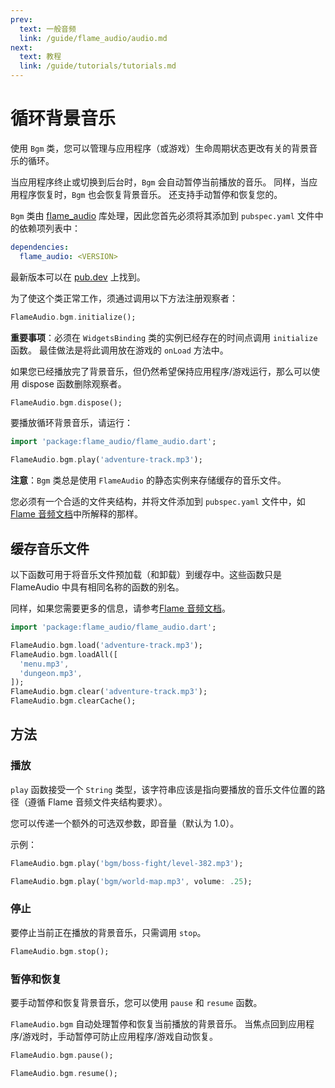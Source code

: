 ```yaml
---
prev:
  text: 一般音频
  link: /guide/flame_audio/audio.md
next:
  text: 教程
  link: /guide/tutorials/tutorials.md
---
```


# 循环背景音乐

使用 `Bgm` 类，您可以管理与应用程序（或游戏）生命周期状态更改有关的背景音乐的循环。

当应用程序终止或切换到后台时，`Bgm` 会自动暂停当前播放的音乐。 同样，当应用程序恢复时，`Bgm` 也会恢复背景音乐。 还支持手动暂停和恢复您的。

`Bgm` 类由 [flame_audio](https://github.com/flame-engine/flame_audio) 库处理，因此您首先必须将其添加到 `pubspec.yaml` 文件中的依赖项列表中：

```yaml
dependencies:
  flame_audio: <VERSION>
```

最新版本可以在 [pub.dev](https://pub.dev/packages/flame_audio/install) 上找到。

为了使这个类正常工作，须通过调用以下方法注册观察者：

```dart
FlameAudio.bgm.initialize();
```

**重要事项**：必须在 `WidgetsBinding` 类的实例已经存在的时间点调用 `initialize` 函数。 最佳做法是将此调用放在游戏的 `onLoad` 方法中。 

如果您已经播放完了背景音乐，但仍然希望保持应用程序/游戏运行，那么可以使用 dispose 函数删除观察者。

```dart
FlameAudio.bgm.dispose();
```

要播放循环背景音乐，请运行：

```dart
import 'package:flame_audio/flame_audio.dart';

FlameAudio.bgm.play('adventure-track.mp3');
```

**注意**：`Bgm` 类总是使用 `FlameAudio` 的静态实例来存储缓存的音乐文件。

您必须有一个合适的文件夹结构，并将文件添加到 `pubspec.yaml` 文件中，如[Flame 音频文档](audio.md)中所解释的那样。

## 缓存音乐文件

以下函数可用于将音乐文件预加载（和卸载）到缓存中。这些函数只是 FlameAudio 中具有相同名称的函数的别名。

同样，如果您需要更多的信息，请参考[Flame 音频文档](audio.md)。

```dart
import 'package:flame_audio/flame_audio.dart';

FlameAudio.bgm.load('adventure-track.mp3');
FlameAudio.bgm.loadAll([
  'menu.mp3',
  'dungeon.mp3',
]);
FlameAudio.bgm.clear('adventure-track.mp3');
FlameAudio.bgm.clearCache();
```

## 方法

### 播放

`play` 函数接受一个 `String` 类型，该字符串应该是指向要播放的音乐文件位置的路径（遵循 Flame 音频文件夹结构要求）。

您可以传递一个额外的可选双参数，即音量（默认为 1.0）。

示例：

```dart
FlameAudio.bgm.play('bgm/boss-fight/level-382.mp3');
```

```dart
FlameAudio.bgm.play('bgm/world-map.mp3', volume: .25);
```

### 停止

要停止当前正在播放的背景音乐，只需调用 `stop`。

```dart
FlameAudio.bgm.stop();
```

### 暂停和恢复

要手动暂停和恢复背景音乐，您可以使用 `pause` 和 `resume` 函数。

`FlameAudio.bgm` 自动处理暂停和恢复当前播放的背景音乐。 当焦点回到应用程序/游戏时，手动暂停可防止应用程序/游戏自动恢复。

```dart
FlameAudio.bgm.pause();
```

```dart
FlameAudio.bgm.resume();
```
